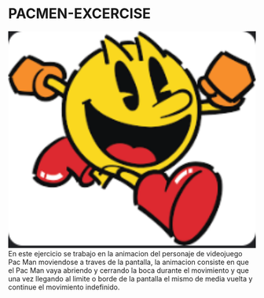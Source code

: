 # PACMEN-EXCERCISE
<img src= "project-1.jpg" width='3000'/>
En este ejercicio se trabajo en la animacion del personaje de videojuego Pac Man moviendose a traves de la pantalla, la animacion consiste en que el Pac Man vaya abriendo y cerrando la boca durante el movimiento y que una vez llegando al limite o borde de la pantalla el mismo de media vuelta y continue el movimiento indefinido.
